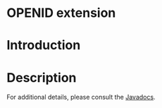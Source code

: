 OPENID extension
=============

Introduction
============



Description
===========


For additional details, please consult the
[Javadocs](javadocs://jse/ext/org/restlet/ext/openid/package-summary.html).